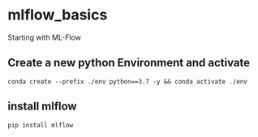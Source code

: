 # mlflow_basics
Starting with ML-Flow

## Create a new python Environment and activate 

```
conda create --prefix ./env python==3.7 -y && conda activate ./env
```

## install mlflow

```
pip install mlflow
```
